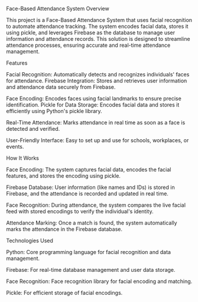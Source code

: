 Face-Based Attendance System
Overview

This project is a Face-Based Attendance System that uses facial recognition to automate attendance tracking. The system encodes facial data, stores it using pickle, and leverages Firebase as the database to manage user information and attendance records. This solution is designed to streamline attendance processes, ensuring accurate and real-time attendance management.

Features

Facial Recognition:
Automatically detects and recognizes individuals' faces for attendance.
Firebase Integration: Stores and retrieves user information and attendance data securely from Firebase.

Face Encoding: 
Encodes faces using facial landmarks to ensure precise identification.
Pickle for Data Storage: Encodes facial data and stores it efficiently using Python's pickle library.

Real-Time Attendance: Marks attendance in real time as soon as a face is detected and verified.

User-Friendly Interface: Easy to set up and use for schools, workplaces, or events.

How It Works

Face Encoding: The system captures facial data, encodes the facial features, and stores the encoding using pickle.

Firebase Database: User information (like names and IDs) is stored in Firebase, and the attendance is recorded and updated in real time.

Face Recognition: During attendance, the system compares the live facial feed with stored encodings to verify the individual's identity.

Attendance Marking: Once a match is found, the system automatically marks the attendance in the Firebase database.

Technologies Used

Python: Core programming language for facial recognition and data management.

Firebase: For real-time database management and user data storage.

Face Recognition: Face recognition library for facial encoding and matching.

Pickle: For efficient storage of facial encodings.
